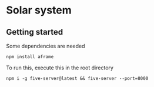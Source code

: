 # Solar system

## Getting started

Some dependencies are needed

```nodejs
npm install aframe
```

To run this, execute this in the root directory

```nodejs
npm i -g five-server@latest && five-server --port=8000
```
